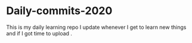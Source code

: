 # Daily-commits-2020
This is my daily learning repo I update whenever I get to learn new things and if I got time to upload .
